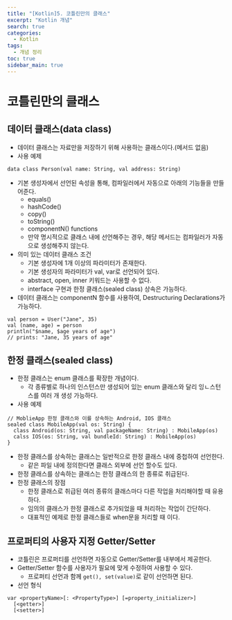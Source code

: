 ```yaml
---
title: "[Kotlin]5. 코틀린만의 클래스"
excerpt: "Kotlin 개념"
search: true
categories:
  - Kotlin
tags:
  - 개념 정리
toc: true
sidebar_main: true
---
```


# 코틀린만의 클래스

## 데이터 클래스(data class)
- 데이터 클래스는 자료만을 저장하기 위해 사용하는 클래스이다.(메서드 없음)
- 사용 예제

```
data class Person(val name: String, val address: String)
```

- 기본 생성자에서 선언된 속성을 통해, 컴파일러에서 자동으로 아래의 기능들을 만들어준다.
  - equals()
  - hashCode()
  - copy()
  - toString()
  - componentN() functions
  - 만약 명시적으로 클래스 내에 선언해주는 경우, 해당 메서드는 컴파일러가 자동으로 생성해주지 않는다.
- 의미 있는 데이터 클래스 조건
  - 기본 생성자에 1개 이상의 파라미터가 존재한다.
  - 기본 생성자의 파라미터가 val, var로 선언되어 있다.
  - abstract, open, inner 키워드는 사용할 수 없다.
  - interface 구현과 한정 클래스(sealed class) 상속은 가능하다.
- 데이터 클래스는 componentN 함수를 사용하여, Destructuring Declarations가 가능하다.

```
val person = User("Jane", 35)
val (name, age) = person
println("$name, $age years of age")
// prints: "Jane, 35 years of age"
```

## 한정 클래스(sealed class)
- 한정 클래스는 enum 클래스를 확장한 개념이다.
  - 각 종류별로 하나의 인스턴스만 생성되어 있는 enum 클래스와 달리 잉ㄴ스턴스를 여러 개 생성 가능하다.
- 사용 예제

```
// MoblieApp 한정 클래스와 이를 상속하는 Android, IOS 클래스
sealed class MobileApp(val os: String) {
  class Android(os: String, val packageName: String) : MobileApp(os)
  calss IOS(os: String, val bundleId: String) : MobileApp(os)
}
```

- 한정 클래스를 상속하는 클래스는 일반적으로 한정 클래스 내에 중첩하여 선언한다.
  - 같은 파일 내에 정의한다면 클래스 외부에 선언 할수도 있다.
- 한정 클래스를 상속하는 클래스는 한정 클래스의 한 종류로 취급된다.
- 한정 클래스의 장점
  - 한정 클래스로 취급된 여러 종류의 클래스마다 다른 작업을 처리해야할 때 유용하다.
  - 임의의 클래스가 한정 클래스로 추가되었을 때 처리하는 작업이 간단하다.
  - 대표적인 예제로 한정 클래스들로 when문을 처리할 때 이다.

## 프로퍼티의 사용자 지정 Getter/Setter
- 코틀린은 프로퍼티를 선언하면 자동으로 Getter/Setter를 내부에서 제공한다.
- Getter/Setter 함수를 사용자가 필요에 맞게 수정하여 사용할 수 있다.
  - 프로퍼티 선언과 함께 ```get(), set(value)```로 같이 선언하면 된다.
- 선언 형식

```
var <propertyName>[: <PropertyType>] [=property_initializer>]
  [<getter>]
  [<setter>]
```
